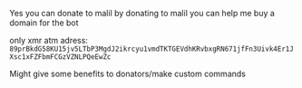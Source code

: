 Yes you can donate to malil by donating to malil you can help me buy a domain for the bot

only xmr atm adress: `89prBkdG58KU15jv5LTbP3MgdJ2ikrcyu1vmdTKTGEVdhKRvbxgRN671jfFn3Uivk4Er1JXsc1xFZFbmFCGzVZNLPQeEwZc`


Might give some benefits to donators/make custom commands
